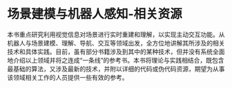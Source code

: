 # 场景建模与机器人感知-相关资源

本书重点研究利用视觉信息对场景进行实时重建和理解，以实现主动交互功能。从机器人与场景建模、理解、导航、交互等领域出发，全方位地讲解其所涉及的相关技术和具体实践。目前，虽有部分书籍涉及到其中的某种技术，但并没有系统全面地介绍以上领域并将之连成“一条线”的参考书。本书将理论与实践相结合，既包含最基础的算法，又涉及最新的技术，并附以详细的代码或伪代码资源，期望为从事该领域相关工作的人员提供一些有效的参考。
